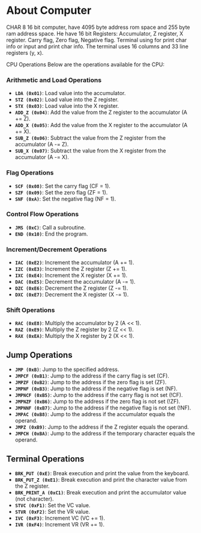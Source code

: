 # About Computer
CHAR 8 16 bit computer, have 4095 byte address rom space and 255 byte ram address space. He have 16 bit Registers: Accumulator, Z register, X register. Carry flag, Zero flag, Negative flag.  Terminal using for print char info or input and print char info. The terminal uses 16 columns and 33 line registers (y, x).

CPU Operations
Below are the operations available for the CPU:

### Arithmetic and Load Operations
- **`LDA (0x01)`**: Load value into the accumulator.
- **`STZ (0x02)`**: Load value into the Z register.
- **`STX (0x03)`**: Load value into the X register.
- **`ADD_Z (0x04)`**: Add the value from the Z register to the accumulator (A += Z).
- **`ADD_X (0x05)`**: Add the value from the X register to the accumulator (A += X).
- **`SUB_Z (0x06)`**: Subtract the value from the Z register from the accumulator (A -= Z).
- **`SUB_X (0x07)`**: Subtract the value from the X register from the accumulator (A -= X).

### Flag Operations
- **`SCF (0x08)`**: Set the carry flag (CF = 1).
- **`SZF (0x09)`**: Set the zero flag (ZF = 1).
- **`SNF (0xA)`**: Set the negative flag (NF = 1).

### Control Flow Operations
- **`JMS (0xC)`**: Call a subroutine.
- **`END (0x10)`**: End the program.

### Increment/Decrement Operations
- **`IAC (0xE2)`**: Increment the accumulator (A += 1).
- **`IZC (0xE3)`**: Increment the Z register (Z += 1).
- **`IXC (0xE4)`**: Increment the X register (X += 1).
- **`DAC (0xE5)`**: Decrement the accumulator (A -= 1).
- **`DZC (0xE6)`**: Decrement the Z register (Z -= 1).
- **`DXC (0xE7)`**: Decrement the X register (X -= 1).

### Shift Operations
- **`RAC (0xE8)`**: Multiply the accumulator by 2 (A << 1).
- **`RAZ (0xE9)`**: Multiply the Z register by 2 (Z << 1).
- **`RAX (0xEA)`**: Multiply the X register by 2 (X << 1).

## Jump Operations
- **`JMP (0xB)`**: Jump to the specified address.
- **`JMPCF (0xB1)`**: Jump to the address if the carry flag is set (CF).
- **`JMPZF (0xB2)`**: Jump to the address if the zero flag is set (ZF).
- **`JMPNF (0xB3)`**: Jump to the address if the negative flag is set (NF).
- **`JMPNCF (0xB5)`**: Jump to the address if the carry flag is not set (!CF).
- **`JMPNZF (0xB6)`**: Jump to the address if the zero flag is not set (!ZF).
- **`JMPNNF (0xB7)`**: Jump to the address if the negative flag is not set (!NF).
- **`JMPAC (0xB8)`**: Jump to the address if the accumulator equals the operand.
- **`JMPZ (0xB9)`**: Jump to the address if the Z register equals the operand.
- **`JMPCH (0xBA)`**: Jump to the address if the temporary character equals the operand.

## Terminal Operations
- **`BRK_PUT (0xE)`**: Break execution and print the value from the keyboard.
- **`BRK_PUT_Z (0xE1)`**: Break execution and print the character value from the Z register.
- **`BRK_PRINT_A (0xC1)`**: Break execution and print the accumulator value (not character).
- **`STVC (0xF1)`**: Set the VC value.
- **`STVR (0xF2)`**: Set the VR value.
- **`IVC (0xF3)`**: Increment VC (VC += 1).
- **`IVR (0xF4)`**: Increment VR (VR += 1).
